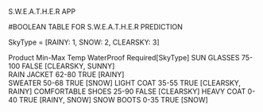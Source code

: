 
S.W.E.A.T.H.E.R  APP


#BOOLEAN TABLE FOR S.W.E.A.T.H.E.R PREDICTION

SkyType = [RAINY: 1, SNOW: 2, CLEARSKY: 3]

Product 	            Min-Max Temp	    WaterProof         Required[SkyType] 
SUN GLASSES                 75-100              FALSE           [CLEARSKY, SUNNY]                  
RAIN JACKET                 62-80               TRUE            [RAINY]                               
SWEATER                     50-68               TRUE            [SNOW]
LIGHT COAT                  35-55               TRUE            [CLEARSKY, RAINY]
COMFORTABLE SHOES           25-90               FALSE           [CLEARSKY]
HEAVY COAT                  0-40                TRUE            [RAINY, SNOW]
SNOW BOOTS                  0-35                TRUE            [SNOW]